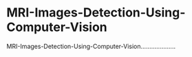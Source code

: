 # MRI-Images-Detection-Using-Computer-Vision
MRI-Images-Detection-Using-Computer-Vision....................
